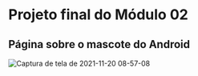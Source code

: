 <h1>Projeto final do Módulo 02</h1>
<h2>Página sobre o mascote do Android</h2>

![Captura de tela de 2021-11-20 08-57-08](https://user-images.githubusercontent.com/73791375/142725443-a8911181-991f-4d8e-b7ce-2ea7c4d8b8a9.png)
